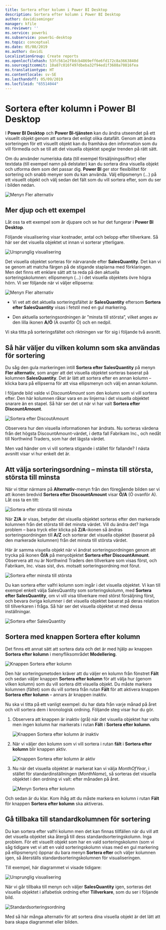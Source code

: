 ```yaml
---
title: Sortera efter kolumn i Power BI Desktop
description: Sortera efter kolumn i Power BI Desktop
author: davidiseminger
manager: kfile
ms.reviewer: ''
ms.service: powerbi
ms.subservice: powerbi-desktop
ms.topic: conceptual
ms.date: 05/08/2019
ms.author: davidi
LocalizationGroup: Create reports
ms.openlocfilehash: 53fc561e2f8dcb4869eff6e6fd172c8a3663840d
ms.sourcegitcommit: 10a87c016f497dbeba32f94ed1f3688a70816fea
ms.translationtype: HT
ms.contentlocale: sv-SE
ms.lasthandoff: 05/09/2019
ms.locfileid: "65514044"
---
```

# <a name="sort-by-column-in-power-bi-desktop"></a>Sortera efter kolumn i Power BI Desktop
I **Power BI Desktop** och **Power BI-tjänsten** kan du ändra utseendet på ett visuellt objekt genom att sortera det enligt olika datafält. Genom att ändra sorteringen för ett visuellt objekt kan du framhäva den information som du vill förmedla och se till att det visuella objektet speglar trenden på rätt sätt.

Om du använder numeriska data (till exempel försäljningssiffror) eller textdata (till exempel namn på delstater) kan du sortera dina visuella objekt och utforma dem som det passar dig.  **Power BI** ger stor flexibilitet för sortering och snabb menyer som du kan använda. Välj ellipsmenyn (...) på ett visuellt objekt och välj sedan det fält som du vill sortera efter, som du ser i bilden nedan.

![Menyn Fler alternativ](media/desktop-sort-by-column/sortbycolumn_2.png)

## <a name="more-depth-and-an-example"></a>Mer djup och ett exempel
Låt oss ta ett exempel som är djupare och se hur det fungerar i **Power BI Desktop**.

Följande visualisering visar kostnader, antal och belopp efter tillverkare. Så här ser det visuella objektet ut innan vi sorterar ytterligare.

![Ursprunglig visualisering](media/desktop-sort-by-column/sortbycolumn_1.png)

Det visuella objektet sorteras för närvarande efter **SalesQuantity**. Det kan vi se genom att matcha färgen på de stigande staplarna med förklaringen. Men det finns ett enklare sätt att ta reda på den aktuella sorteringskolumnen: ellipsmenyn (...) i det visuella objektets övre högra hörn. Vi ser följande när vi väljer ellipserna:

![Menyn Fler alternativ](media/desktop-sort-by-column/sortbycolumn_2.png)

* Vi vet att det aktuella sorteringsfältet är **SalesQuantity** eftersom **Sortera efter SalesQuantity** visas i fetstil med en gul markering. 

* Den aktuella sorteringsordningen är ”minsta till största”, vilket anges av den lilla ikonen **A/Ö** (A ovanför Ö) och en nedpil.

Vi ska titta på sorteringsfältet och riktningen var för sig i följande två avsnitt.

## <a name="selecting-which-column-to-use-for-sorting"></a>Så här väljer du vilken kolumn som ska användas för sortering
Du såg den gula markeringen intill **Sortera efter SalesQuantity** på menyn **Fler alternativ**, som anger att det visuella objektet sorteras baserat på kolumnen **SalesQuantity**. Det är lätt att sortera efter en annan kolumn – klicka bara på ellipserna för att visa ellipsmenyn och välj en annan kolumn.

I följande bild valde vi *DiscountAmount* som den kolumn som vi vill sortera efter. Den här kolumnen råkar vara en av linjerna i det visuella objektet snarare än en stapel. Så här ser det ut när vi har valt **Sortera efter DiscountAmount**.

![Sortera efter DiscoutAmount](media/desktop-sort-by-column/sortbycolumn_3.png)

Observera hur den visuella informationen har ändrats. Nu sorteras värdena från det högsta DiscountAmount-värdet, i detta fall Fabrikam Inc., och nedåt till Northwind Traders, som har det lägsta värdet. 

Men vad händer om vi vill sortera stigande i stället för fallande? I nästa avsnitt visar vi hur enkelt det är.

## <a name="selecting-the-sort-order---smallest-to-largest-largest-to-smallest"></a>Att välja sorteringsordning – minsta till största, största till minsta
När vi tittar närmare på **Alternativ**-menyn från den föregående bilden ser vi att ikonen bredvid **Sortera efter DiscountAmount** visar **Ö/A** (Ö ovanför A). Låt oss ta en titt:

![Sortera efter största till minsta](media/desktop-sort-by-column/sortbycolumn_4.png)

När **Z/A** är visas, betyder det visuella objektet sorteras efter den markerade kolumnen från det största till det minsta värdet. Vill du ändra det? Inga problem – bara tryck eller klicka på **Z/A**-ikonen så ändras sorteringsordningen till **A/Z** och sorterar det visuella objektet (baserat på den markerade kolumnen) från det minsta till största värdet.

Här är samma visuella objekt när vi ändrat sorteringsordningen genom att trycka på ikonen **Ö/A** på menyobjektet **Sortera efter DiscountAmount**. Observera att nu är Northwind Traders den tillverkare som visas först, och Fabrikam, Inc. visas sist, dvs. motsatt sorteringsordning mot förut.

![Sortera efter minsta till största](media/desktop-sort-by-column/sortbycolumn_5.png)

Du kan sortera efter valfri kolumn som ingår i det visuella objektet. Vi kan till exempel enkelt välja SalesQuantity som sorteringskolumn, med **Sortera efter SalesQuantity**, om vi vill visa tillverkare med störst försäljning först, och bevara övriga kolumner i det visuella objektet baserat på deras relation till tillverkaren i fråga. Så här ser det visuella objektet ut med dessa inställningar.

![Sortera efter SalesQuantity](media/desktop-sort-by-column/sortbycolumn_6.png)

## <a name="sort-using-the-sort-by-column-button"></a>Sortera med knappen Sortera efter kolumn
Det finns ett annat sätt att sortera data och det är med hjälp av knappen **Sortera efter kolumn** i menyfliksområdet **Modellering**.

![Knappen Sortera efter kolumn](media/desktop-sort-by-column/sortbycolumn_8.png)

Den här sorteringsmetoden kräver att du väljer en kolumn från fönstret **Fält** och sedan väljer knappen **Sortera efter kolumn** för att välja hur (genom vilken kolumn) som du vill sortera ditt visuella objekt. Du måste markera kolumnen (fältet) som du vill sortera från rutan **Fält** för att aktivera knappen **Sortera efter kolumn** – annars är knappen inaktiv.

Nu ska vi titta på ett vanligt exempel: du har data från varje månad på året och vill sortera dem i kronologisk ordning. Följande steg visar hur du gör.

1. Observera att knappen är inaktiv (grå) när det visuella objektet har valts men ingen kolumn har markerats i rutan **Fält** i **Sortera efter kolumn**.
   
   ![Knappen Sortera efter kolumn är inaktiv](media/desktop-sort-by-column/sortbycolumn_9.png)

2. När vi väljer den kolumn som vi vill sortera i rutan **fält** i **Sortera efter kolumn** blir knappen aktiv.
   
   ![Knappen Sortera efter kolumn är aktiv](media/desktop-sort-by-column/sortbycolumn_10.png)
3. Nu när det visuella objektet är markerat kan vi välja *MonthOfYear*, i stället för standardinställningen (*MonthName*), så sorteras det visuella objektet i den ordning vi valt: efter månaden på året.
   
   ![Menyn Sortera efter kolumn](media/desktop-sort-by-column/sortbycolumn_11.png)

Och sedan är du klar. Kom ihåg att du måste markera en kolumn i rutan **Fält** för knappen **Sortera efter kolumn** ska aktiveras.

## <a name="getting-back-to-default-column-for-sorting"></a>Gå tillbaka till standardkolumnen för sortering
Du kan sortera efter valfri kolumn men det kan finnas tillfällen när du vill att det visuella objektet ska återgå till dess standardsorteringskolumn. Inga problem. För ett visuellt objekt som har en vald sorteringskolumn (som vi såg tidigare vet vi att en vald sorteringskolumn visas med en gul markering på ellipsmenyn) öppnar du bara menyn **Sortera efter** och väljer kolumnen igen, så återställs standardsorteringskolumnen för visualiseringen.

Till exempel, här diagrammet vi visade tidigare:

![Ursprunglig visualisering](media/desktop-sort-by-column/sortbycolumn_6.png)

När vi går tillbaka till menyn och väljer **SalesQuantity** igen, sorteras det visuella objektet i alfabetisk ordning efter **Tillverkare**, som du ser i följande bild.

![Standardsorteringsordning](media/desktop-sort-by-column/sortbycolumn_7.png)

Med så här många alternativ för att sortera dina visuella objekt är det lätt att bara skapa diagrammet eller bilden.

